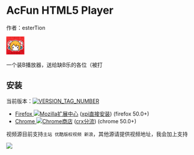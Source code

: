 # AcFun HTML5 Player  
作者：esterTion  

![](src/icon.png)

一个装B播放器，送给缺B乐的各位（被打  

## 安装
当前版本：[![VERSION_TAG_NUMBER](https://img.shields.io/github/tag/esterTion/AcFun-HTML5-Player.svg)](update_note.md)
- [Firefox ![Mozilla扩展中心](https://img.shields.io/amo/users/acfun-html5-player-estertion.svg)](https://addons.mozilla.org/zh-CN/firefox/addon/acfun-html5-player-estertion/) ([xpi直接安装](https://estertion.github.io/AcFun-HTML5-Player/signed.xpi)) (firefox 50.0+)
- [Chrome ![Chrome商店](https://img.shields.io/chrome-web-store/users/onjihgccojkcmlmlbjmgkcnehdbpbhcf.svg)](https://chrome.google.com/webstore/detail/acfun-html5-player/onjihgccojkcmlmlbjmgkcnehdbpbhcf) ([crx分流](https://estertion.github.io/AcFun-HTML5-Player/signed.crx)) (chrome 50.0+)

视频源目前支持`主站 优酷版权视频 新浪`，其他源请提供视频地址，我会加上支持  

![](https://wx1.sinaimg.cn/large/763783e4gy1fls8d5tvghj20zk0m8ws8.jpg)
